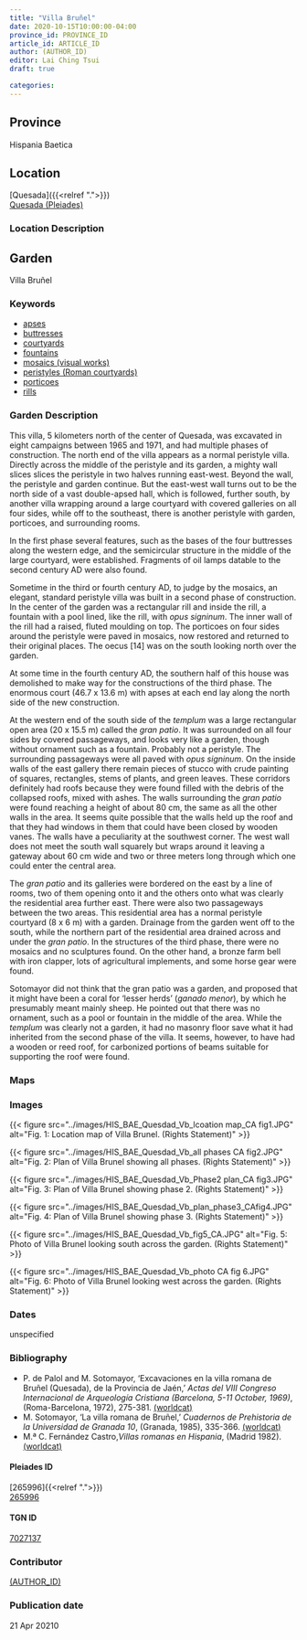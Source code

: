 ```yaml
---
title: "Villa Bruñel"
date: 2020-10-15T10:00:00-04:00
province_id: PROVINCE_ID
article_id: ARTICLE_ID
author: (AUTHOR_ID)
editor: Lai Ching Tsui
draft: true

categories:
---
```


## Province
Hispania Baetica

<!--### Province Description-->

<!-- DESCRIPTION -->


## Location

[Quesada]({{<relref ".">}}) \
[Quesada (Pleiades)](https://pleiades.stoa.org/places/265996)

### Location Description

<!--## Sublocation-->

<!--
[AREA WITHIN LOCATION, LIKE “PALATINE HILL”](GEOREFERENCE LINK)
A sublocation is any area larger than an individual garden, but located within a location. I would always try to include a link to a controlled vocabulary here if possible. This ID may well be different from the Garden ID, e.g., Pompeii versus a Garden in one of the houses which has its own Pleiades ID.
-->

<!--### Sublocation Description-->

<!-- DESCRIPTION -->

## Garden

Villa Bruñel

### Keywords

- [apses](http://vocab.getty.edu/page/aat/300004607)
- [buttresses](http://vocab.getty.edu/page/aat/300000891)
- [courtyards](http://vocab.getty.edu/page/aat/300004095)
- [fountains](http://vocab.getty.edu/page/aat/300006179)
- [mosaics (visual works)](http://vocab.getty.edu/page/aat/300015342)
- [peristyles (Roman courtyards)](http://vocab.getty.edu/page/aat/300004029)
- [porticoes](http://vocab.getty.edu/page/aat/300004145)
- [rills](http://vocab.getty.edu/page/aat/300263440)
<!-- [vanes]-->


### Garden Description

This villa, 5 kilometers north of the center of Quesada, was excavated in eight campaigns between 1965 and 1971, and had multiple phases of construction.  The north end of the villa appears as a normal peristyle villa. Directly across the middle of the peristyle and its garden, a mighty wall slices slices the peristyle in two halves running east-west. Beyond the wall, the peristyle and garden continue.  But the east-west wall turns out to be the north side of a vast double-apsed hall, which is followed, further south, by another villa wrapping around a large courtyard with covered galleries on all four sides, while off to the southeast, there is another peristyle with garden, porticoes, and surrounding rooms.  

In the first phase several features, such as the bases of the four buttresses along the western edge, and the semicircular structure in the middle of the large courtyard, were established. Fragments of oil lamps datable to the second century AD were also found.

Sometime in the third or fourth century AD, to judge by the mosaics, an elegant, standard peristyle villa was built in a second phase of construction.  In the center of the garden was a rectangular rill and inside the rill, a fountain with a pool lined, like the rill, with *opus signinum*.  The inner wall of the rill had a raised, fluted moulding on top.  The porticoes on four sides around the peristyle were paved in mosaics, now restored and returned to their original places.  The oecus [14] was on the south looking north over the garden.

At some time in the fourth century AD, the southern half of this house was demolished to make way for the constructions of the third phase.  The enormous court (46.7 x 13.6 m) with apses at each end lay along the north side of the new construction.

At the western end of the south side of the *templum* was a large rectangular open area (20 x 15.5 m) called the *gran patio*. It was surrounded on all four sides by covered passageways, and looks very like a garden, though without ornament such as a fountain.  Probably not a peristyle. The surrounding passageways were all paved with *opus signinum*.  On the inside walls of the east gallery there remain pieces of stucco with crude painting of squares, rectangles, stems of plants, and green leaves.  These corridors definitely had roofs because they were found filled with the debris of the collapsed roofs, mixed with ashes.  The walls surrounding the *gran patio* were found reaching a height of about 80 cm, the same as all the other walls in the area.  It seems quite possible that the walls held up the roof and that they had windows in them that could have been closed by wooden vanes.  The walls have a peculiarity at the southwest corner. The west wall does not meet the south wall squarely but wraps around it leaving a gateway about 60 cm wide and two or three meters long through which one could enter the central area.

The *gran patio* and its galleries were bordered on the east by a line of rooms, two of them opening onto it and the others onto what was clearly the residential area further east.  There were also two passageways between the two areas.  This residential area has a normal peristyle courtyard (8 x 6 m) with a garden.  Drainage from the garden went off to the south, while the northern part of the residential area drained across and under the *gran patio*. In the structures of the third phase, there were no mosaics and no sculptures found.  On the other hand, a bronze farm bell with iron clapper, lots of agricultural implements, and some horse gear were found.  

Sotomayor did not think that the gran patio was a garden, and proposed that it might have been a coral for ‘lesser herds’ (*ganado menor*), by which he presumably meant mainly sheep.  He pointed out that there was no ornament, such as a pool or fountain in the middle of the area.  While the *templum* was clearly not a garden, it had no masonry floor save what it had inherited from the second phase of the villa.  It seems, however, to have had a wooden or reed roof, for carbonized portions of beams suitable for supporting the roof were found.

### Maps

<!--
{{< figure src="IMG_URL" alt="ALT_TEXT" title="CAPTION" >}}
-->

<!--### Plans-->

<!--
{{< figure src="IMG_URL" alt="ALT_TEXT" title="CAPTION" >}}
-->

### Images


{{< figure src="../images/HIS_BAE_Quesdad_Vb_lcoation map_CA fig1.JPG" alt="Fig. 1: Location map of Villa Brunel. (Rights Statement)" >}}

{{< figure src="../images/HIS_BAE_Quesdad_Vb_all phases CA fig2.JPG" alt="Fig. 2: Plan of Villa Brunel showing all phases. (Rights Statement)" >}}

{{< figure src="../images/HIS_BAE_Quesdad_Vb_Phase2 plan_CA fig3.JPG" alt="Fig. 3: Plan of Villa Brunel showing phase 2. (Rights Statement)" >}}

{{< figure src="../images/HIS_BAE_Quesdad_Vb_plan_phase3_CAfig4.JPG" alt="Fig. 4: Plan of Villa Brunel showing phase 3. (Rights Statement)" >}}

{{< figure src="../images/HIS_BAE_Quesdad_Vb_fig5_CA.JPG" alt="Fig. 5: Photo of Villa Brunel looking south across the garden. (Rights Statement)" >}}

{{< figure src="../images/HIS_BAE_Quesdad_Vb_photo CA fig 6.JPG" alt="Fig. 6: Photo of Villa Brunel looking west across the garden. (Rights Statement)" >}}


### Dates

unspecified

### Bibliography

* P. de Palol and M. Sotomayor, ‘Excavaciones en la villa romana de Bruñel (Quesada), de la Provincia de Jaén,’ *Actas del VIII Congreso Internacional de Arqueología Cristiana (Barcelona, 5-11 October, 1969)*, (Roma-Barcelona, 1972), 275-381. [(worldcat)](http://www.worldcat.org/oclc/805693419)
* M. Sotomayor, ‘La villa romana de Bruñel,’ *Cuadernos de Prehistoria de la Universidad de Granada 10*, (Granada, 1985), 335-366. [(worldcat)](http://www.worldcat.org/oclc/934427727)
* M.ª C. Fernández Castro,*Villas romanas en Hispania*, (Madrid 1982).[(worldcat)](http://www.worldcat.org/oclc/876519837)



<!--#### Periodo ID-->

<!-- [PERIODO_ID](https://pleiades.stoa.org/places/PLEIADES_ID) -->

#### Pleiades ID
[265996]{{<relref ".">}}) \
[265996](https://pleiades.stoa.org/places/265996)

#### TGN ID
[7027137](http://vocab.getty.edu/page/tgn/77027137)

### Contributor
[(AUTHOR_ID)](link) <!-- - (ORCID: [xxx](link)) -->

### Publication date

21 Apr 20210